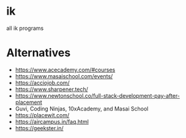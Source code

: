 # ik
all ik programs

# Alternatives
- https://www.acecademy.com/#courses
- https://www.masaischool.com/events/
- https://acciojob.com/
- https://www.sharpener.tech/
- https://www.newtonschool.co/full-stack-development-pay-after-placement
- Guvi, Coding Ninjas, 10xAcademy, and Masai School
- https://placewit.com/
- https://aircampus.in/faq.html
- https://geekster.in/
